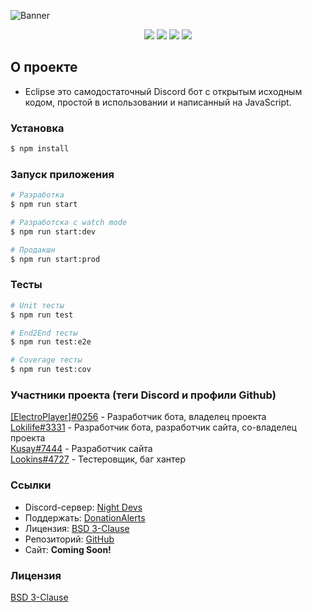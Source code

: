 ![Banner](https://cdn.discordapp.com/attachments/770009593131827300/887699952896200754/banner.png)

<p align="center">
    <a href="https://discord.gg/PHuvYMrvdr"><img src="https://img.shields.io/discord/769184583123730432?color=7289da&logo=discord&logoColor=white"></a>
    <img src="https://img.shields.io/badge/made%20by-NightDevs-blue.svg" >
    <img src="https://img.shields.io/github/stars/Lokilife/EclipseNest.svg?style=flat">
    <img src="https://img.shields.io/github/languages/top/Lokilife/EclipseNest.svg">
</p>

## О проекте
- Eclipse это самодостаточный Discord бот с открытым исходным кодом, простой в использовании и написанный на JavaScript.

### Установка

```bash
$ npm install
```

### Запуск приложения

```bash
# Разработка
$ npm run start

# Разработска с watch mode
$ npm run start:dev

# Продакшн
$ npm run start:prod
```

### Тесты

```bash
# Unit тесты
$ npm run test

# End2End тесты
$ npm run test:e2e

# Сoverage тесты
$ npm run test:cov
```
### Участники проекта (теги Discord и профили Github)
[[ElectroPlayer]#0256](https://github.com/Elektroplayer) - Разработчик бота, владелец проекта<br>
[Lokilife#3331](https://github.com/Lokilife) - Разработчик бота, разработчик сайта, со-владелец проекта<br>
[Kusay#7444](https://github.com/Kasefuchs) - Разработчик сайта<br>
[Lookins#4727](https://github.com/Lookins01) - Тестеровщик, баг хантер<br>

### Cсылки
- Discord-сервер: [Night Devs](https://discord.gg/PHuvYMrvdr)
- Поддержать: [DonationAlerts](https://www.donationalerts.com/r/electroplayer)
- Лицензия: [BSD 3-Clause](LICENSE)<br>
- Репозиторий: [GitHub](https://github.com/Elektroplayer/eclisebot)
- Сайт: **Coming Soon!**

### Лицензия
[BSD 3-Clause](LICENSE)
